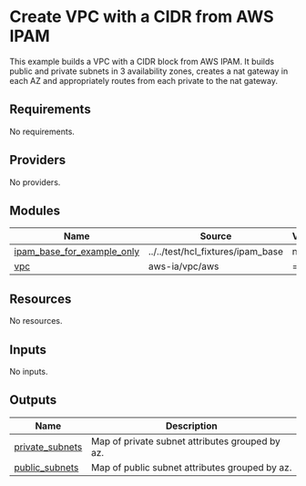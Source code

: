 <!-- BEGIN_TF_DOCS -->
# Create VPC with a CIDR from AWS IPAM

This example builds a VPC with a CIDR block from AWS IPAM. It builds public and private subnets in 3 availability zones, creates a nat gateway in each AZ and appropriately routes from each private to the nat gateway.

## Requirements

No requirements.

## Providers

No providers.

## Modules

| Name | Source | Version |
|------|--------|---------|
| <a name="module_ipam_base_for_example_only"></a> [ipam\_base\_for\_example\_only](#module\_ipam\_base\_for\_example\_only) | ../../test/hcl_fixtures/ipam_base | n/a |
| <a name="module_vpc"></a> [vpc](#module\_vpc) | aws-ia/vpc/aws | = 4.3.0 |

## Resources

No resources.

## Inputs

No inputs.

## Outputs

| Name | Description |
|------|-------------|
| <a name="output_private_subnets"></a> [private\_subnets](#output\_private\_subnets) | Map of private subnet attributes grouped by az. |
| <a name="output_public_subnets"></a> [public\_subnets](#output\_public\_subnets) | Map of public subnet attributes grouped by az. |
<!-- END_TF_DOCS -->